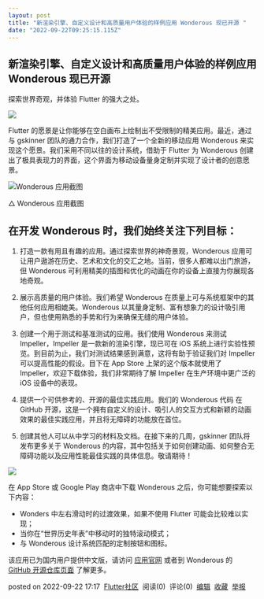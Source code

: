 ```yaml
---
layout: post
title: "新渲染引擎、自定义设计和高质量用户体验的样例应用 Wonderous 现已开源 "
date: "2022-09-22T09:25:15.115Z"
---
```

新渲染引擎、自定义设计和高质量用户体验的样例应用 Wonderous 现已开源
---------------------------------------

探索世界奇观，并体验 Flutter 的强大之处。

![](https://devrel.andfun.cn/devrel/posts/2022/09/vUAjc5.png)

Flutter 的愿景是让你能够在空白画布上绘制出不受限制的精美应用。最近，通过与 gskinner 团队的通力合作，我们打造了一个全新的移动应用 Wonderous 来实现这个愿景。我们采用不同以往的设计系统，借助于 Flutter 为 Wonderous 创建出了极具表现力的界面，这个界面为移动设备量身定制并实现了设计者的创意愿景。

![Wonderous 应用截图](https://devrel.andfun.cn/devrel/posts/2022/09/xCWqni.png)

△ Wonderous 应用截图

在开发 Wonderous 时，我们始终关注下列目标：
---------------------------

1.  打造一款有用且有趣的应用。通过探索世界的神奇景观，Wonderous 应用可让用户遨游在历史、艺术和文化的交汇之地。当前，很多人都难以出门旅游，但 Wonderous 可利用精美的插图和优化的动画在你的设备上直接为你展现各地奇观。
    
2.  展示高质量的用户体验。我们希望 Wonderous 在质量上可与系统框架中的其他任何应用相媲美。Wonderous 以其量身定制、富有想象力的设计吸引用户，但也使用熟悉的手势和行为来确保无缝的用户体验。
    
3.  创建一个用于测试和基准测试的应用。我们使用 Wonderous 来测试 Impeller，Impeller 是一款新的渲染引擎，现已可在 iOS 系统上进行实验性预览。到目前为止，我们对测试结果感到满意，这将有助于验证我们对 Impeller 可以提高性能的假设。目下在 App Store 上架的这个版本就使用了 Impeller，欢迎下载体验，我们非常期待了解 Impeller 在生产环境中更广泛的 iOS 设备中的表现。
    
4.  提供一个可供参考的、开源的最佳实践应用。我们的 Wonderous 代码 在 GitHub 开源，这是一个拥有自定义的设计、吸引人的交互方式和新颖的动画效果的最佳实践应用，并且将无障碍的功能放在首位。
    
5.  创建其他人可以从中学习的材料及文档。在接下来的几周，gskinner 团队将发布更多关于 Wonderous 的内容，其中包括关于如何创建动画、如何整合无障碍功能以及应用性能最佳实践的具体信息。敬请期待！
    

![](https://devrel.andfun.cn/devrel/posts/2022/09/KL1vRF.png)

在 App Store 或 Google Play 商店中下载 Wonderous 之后，你可能想要探索以下内容：

*   Wonders 中左右滑动时的过渡效果，如果不使用 Flutter 可能会比较难以实现；
*   当你在“世界历史年表”中移动时的独特滚动模式；
*   与 Wonderous 设计系统匹配的定制按钮和图标。

该应用已为国内用户提供中文版，请访问 [应用官网](https://wonderous.app/) 或者到 Wonderous 的 [GitHub 开源仓库页面](https://github.com/gskinnerTeam/flutter-wonderous-app) 了解更多。

posted on 2022-09-22 17:17  [Flutter社区](https://www.cnblogs.com/flutterdev/)  阅读(0)  评论(0)  [编辑](https://i.cnblogs.com/EditPosts.aspx?postid=16720114)  [收藏](javascript:void(0))  [举报](javascript:void(0))